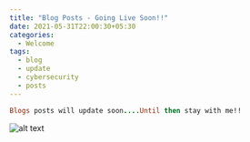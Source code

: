 ```yaml
---
title: "Blog Posts - Going Live Soon!!"
date: 2021-05-31T22:00:30+05:30
categories:
  - Welcome
tags:
  - blog
  - update
  - cybersecurity
  - posts
---
```


```ruby
Blogs posts will update soon....Until then stay with me!!
```
![alt text](https://media.giphy.com/media/jKXAUzNarqzlJv8Fub/giphy.gif)